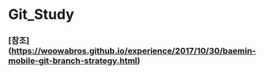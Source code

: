 # Git_Study


### [참조] (https://woowabros.github.io/experience/2017/10/30/baemin-mobile-git-branch-strategy.html)
